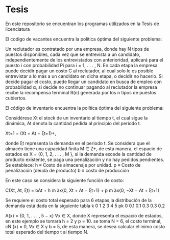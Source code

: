 # Tesis
En este repositorio se encuentran los programas utilizados en la Tesis de licenciatura

El codigo de vacantes encuentra la política óptima del siguiente problema:

Un reclutador es contratado por una empresa, donde hay N tipos de puestos disponibles, cada vez que se entrevista a un candidato, 
independientemente de los entrevistados con anterioridad, aplicará para el puesto i con probabilidad Pi para i = 1, . . . , N. 
En cada etapa la empresa puede decidir pagar un costo C al reclutador,
al cual solo le es posible entrevistar a lo más a un candidato en dicha etapa, o decidir
no hacerlo. Si decide pagar el costo, puede llegar un candidato en busca de empleo
con probabilidad α, si decide no continuar pagando al reclutador la empresa recibe
la recompensa terminal R(n) generada por los n tipos de puestos cubiertos.

El código de inventario encuentra la política óptima del siguiente problema:

Considérese Xt el stock de un inventario al tiempo t, el cual sigue la
dinámica, At denota la cantidad
pedida al principio del periodo t.

Xt+1 = (Xt + At − ξt+1)+,

donde ξt representa la demanda en el periodo t.
Se considera que el almacén tiene una capacidad
finita M ∈ Z+, de esta manera, el espacio de estados es X = {0, 1, 2, . . . , M }, si la
demanda excede la cantidad de producto existente, se paga una penalización y no hay
pedidos pendientes.
Se establece:
h ≡ Costo de almacenaje por unidad.
p ≡ Costo de penalización (deuda de producto)
b ≡ costo de producción

En este caso se considera la siguiente función de costo:

C(Xt, At, ξt) = bAt + h m ́ax{0, Xt + At − ξt+1} + p m ́ax{0, −Xt − At + ξt+1}

Se requiere el costo total esperado para 6 etapas,la distribución de la
demanda está dada en la siguiente tabla
k  0  1   2   3   4   5
pk 0 0.1 0.1 0.3 0.3 0.2

A(x) = {0, 1, . . . , 5 − x} ∀x ∈ X,
donde X representa el espacio de estados, en este ejemplo se tomará h = 2 y p = 10.
se toma N = 6, el costo terminal, cN (x) = 0, ∀x ∈ X
y b = 5, de esta manera, se desea calcular el inimo costo total esperado del tiempo t al tiempo N.
